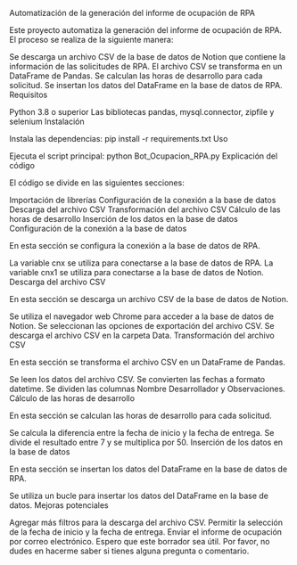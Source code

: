 Automatización de la generación del informe de ocupación de RPA

Este proyecto automatiza la generación del informe de ocupación de RPA. El proceso se realiza de la siguiente manera:

Se descarga un archivo CSV de la base de datos de Notion que contiene la información de las solicitudes de RPA.
El archivo CSV se transforma en un DataFrame de Pandas.
Se calculan las horas de desarrollo para cada solicitud.
Se insertan los datos del DataFrame en la base de datos de RPA.
Requisitos

Python 3.8 o superior
Las bibliotecas pandas, mysql.connector, zipfile y selenium
Instalación

Instala las dependencias:
pip install -r requirements.txt
Uso

Ejecuta el script principal:
python Bot_Ocupacion_RPA.py
Explicación del código

El código se divide en las siguientes secciones:

Importación de librerías
Configuración de la conexión a la base de datos
Descarga del archivo CSV
Transformación del archivo CSV
Cálculo de las horas de desarrollo
Inserción de los datos en la base de datos
Configuración de la conexión a la base de datos

En esta sección se configura la conexión a la base de datos de RPA.

La variable cnx se utiliza para conectarse a la base de datos de RPA.
La variable cnx1 se utiliza para conectarse a la base de datos de Notion.
Descarga del archivo CSV

En esta sección se descarga un archivo CSV de la base de datos de Notion.

Se utiliza el navegador web Chrome para acceder a la base de datos de Notion.
Se seleccionan las opciones de exportación del archivo CSV.
Se descarga el archivo CSV en la carpeta Data.
Transformación del archivo CSV

En esta sección se transforma el archivo CSV en un DataFrame de Pandas.

Se leen los datos del archivo CSV.
Se convierten las fechas a formato datetime.
Se dividen las columnas Nombre Desarrollador y Observaciones.
Cálculo de las horas de desarrollo

En esta sección se calculan las horas de desarrollo para cada solicitud.

Se calcula la diferencia entre la fecha de inicio y la fecha de entrega.
Se divide el resultado entre 7 y se multiplica por 50.
Inserción de los datos en la base de datos

En esta sección se insertan los datos del DataFrame en la base de datos de RPA.

Se utiliza un bucle para insertar los datos del DataFrame en la base de datos.
Mejoras potenciales

Agregar más filtros para la descarga del archivo CSV.
Permitir la selección de la fecha de inicio y la fecha de entrega.
Enviar el informe de ocupación por correo electrónico.
Espero que este borrador sea útil. Por favor, no dudes en hacerme saber si tienes alguna pregunta o comentario.